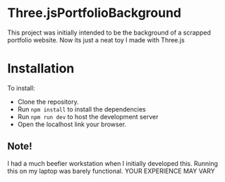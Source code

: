# Three.jsPortfolioBackground
This project was initially intended to be the background of a scrapped portfolio website. Now its just a neat toy I made with Three.js

# Installation
To install:

- Clone the repository.
- Run `npm install` to install the dependencies
- Run `npm run dev` to host the development server
- Open the localhost link your browser.

## Note!
I had a much beefier workstation when I initially developed this. Running this on my laptop was barely functional. YOUR EXPERIENCE MAY VARY
